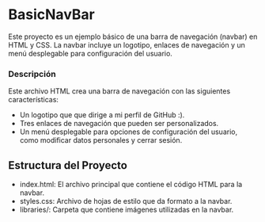 # BasicNavBar
Este proyecto es un ejemplo básico de una barra de navegación (navbar) en HTML y CSS. La navbar incluye un logotipo, enlaces de navegación y un menú desplegable para configuración del usuario.

### Descripción
Este archivo HTML crea una barra de navegación con las siguientes características:
- Un logotipo que que dirige a mi perfil de GitHub :).
- Tres enlaces de navegación que pueden ser personalizados.
- Un menú desplegable para opciones de configuración del usuario, como modificar datos personales y cerrar sesión.
  
## Estructura del Proyecto
- index.html: El archivo principal que contiene el código HTML para la navbar.
- styles.css: Archivo de hojas de estilo que da formato a la navbar.
- libraries/: Carpeta que contiene imágenes utilizadas en la navbar.
